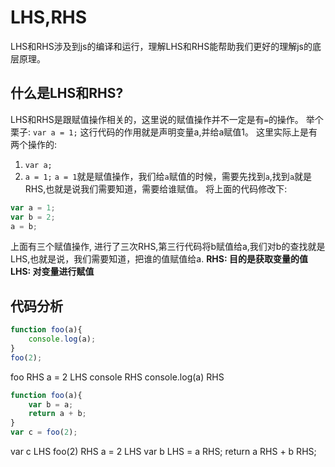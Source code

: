 # LHS,RHS
LHS和RHS涉及到js的编译和运行，理解LHS和RHS能帮助我们更好的理解js的底层原理。

## 什么是LHS和RHS?
LHS和RHS是跟赋值操作相关的，这里说的赋值操作并不一定是有`=`的操作。
举个栗子:
`var a = 1;`
这行代码的作用就是声明变量a,并给a赋值1。
这里实际上是有两个操作的:
1. `var a;`
2. `a = 1;`
`a = 1`就是赋值操作，我们给`a`赋值的时候，需要先找到`a`,找到`a`就是RHS,也就是说我们需要知道，需要给谁赋值。
将上面的代码修改下:
```js
var a = 1;
var b = 2;
a = b;
```
上面有三个赋值操作, 进行了三次RHS,第三行代码将b赋值给a,我们对b的查找就是LHS,也就是说，我们需要知道，把谁的值赋值给a.
**RHS: 目的是获取变量的值**
**LHS: 对变量进行赋值**

## 代码分析
```js
function foo(a){
    console.log(a);
}
foo(2);
```
foo RHS
a = 2 LHS
console RHS
console.log(a) RHS
```js
function foo(a){
    var b = a;
    return a + b;
}
var c = foo(2);
```
var c LHS
foo(2) RHS
a = 2 LHS
var b LHS = a RHS;
return a RHS + b RHS;

